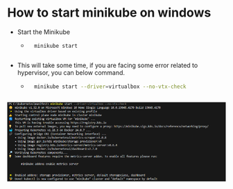 #  How to start minikube on windows
- Start the Minikube 
    - ```bash
        minikube start
    ```
 - This will take some time, if you are facing some error related to hypervisor, you can below command.
    - ```bash
        minikube start --driver=virtualbox --no-vtx-check
    ```
![minikube](../screenshots/minikube_start.PNG?raw=true)